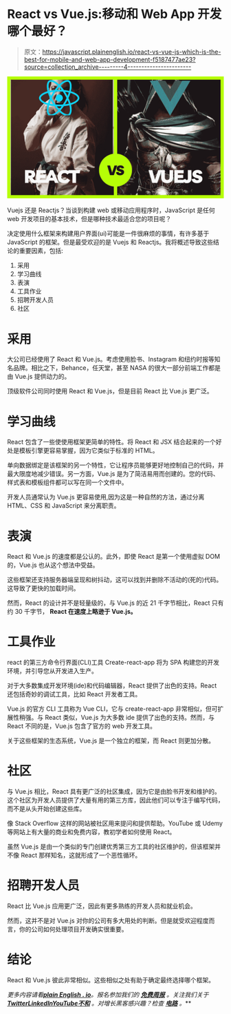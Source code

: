 # React vs Vue.js:移动和 Web App 开发哪个最好？

> 原文：<https://javascript.plainenglish.io/react-vs-vue-js-which-is-the-best-for-mobile-and-web-app-development-f5187477ae23?source=collection_archive---------4----------------------->

![](img/4cb542f41579a4d0acdf25fcc6c8ab37.png)

Vuejs 还是 Reactjs？当谈到构建 web 或移动应用程序时，JavaScript 是任何 web 开发项目的基本技术，但是哪种技术最适合您的项目呢？

决定使用什么框架来构建用户界面(ui)可能是一件很麻烦的事情，有许多基于 JavaScript 的框架。但是最受欢迎的是 Vuejs 和 Reactjs。我将概述导致这些结论的重要因素，包括:

1.  采用
2.  学习曲线
3.  表演
4.  工具作业
5.  招聘开发人员
6.  社区

# 采用

大公司已经使用了 React 和 Vue.js。考虑使用脸书、Instagram 和纽约时报等知名品牌。相比之下，Behance，任天堂，甚至 NASA 的很大一部分前端工作都是由 Vue.js 提供动力的。

顶级软件公司同时使用 React 和 Vue.js，但是目前 React 比 Vue.js 更广泛。

# 学习曲线

React 包含了一些使使用框架更简单的特性。将 React 和 JSX 结合起来的一个好处是模板引擎更容易掌握，因为它类似于标准的 HTML。

单向数据绑定是该框架的另一个特性，它让程序员能够更好地控制自己的代码，并最大限度地减少错误。另一方面，Vue.js 是为了简洁易用而创建的。您的代码、样式表和模板组件都可以写在同一个文件中。

开发人员通常认为 Vue.js 更容易使用,因为这是一种自然的方法，通过分离 HTML、CSS 和 JavaScript 来分离职责。

# 表演

React 和 Vue.js 的速度都是公认的。此外，即使 React 是第一个使用虚拟 DOM 的，Vue.js 也从这个想法中受益。

这些框架还支持服务器端呈现和树抖动，这可以找到并删除不活动的(死的)代码。这导致了更快的加载时间。

然而，React 的设计并不是轻量级的，与 Vue.js 的近 21 千字节相比，React 只有约 30 千字节， **React 在速度上略逊于 Vue.js。**

# 工具作业

react 的第三方命令行界面(CLI)工具 Create-react-app 将为 SPA 构建您的开发环境，并引导您从开发进入生产。

对于大多数集成开发环境(ide)和代码编辑器，React 提供了出色的支持。React 还包括奇妙的调试工具，比如 React 开发者工具。

Vue.js 的官方 CLI 工具称为 Vue CLI，它与 create-react-app 非常相似，但可扩展性稍强。与 React 类似，Vue.js 为大多数 ide 提供了出色的支持。然而，与 React 不同的是，Vue.js 包含了官方的 web 开发工具。

关于这些框架的生态系统，Vue.js 是一个独立的框架，而 React 则更加分散。

# 社区

与 Vue.js 相比，React 具有更广泛的社区集成，因为它是由脸书开发和维护的。这个社区为开发人员提供了大量有用的第三方库，因此他们可以专注于编写代码，而不是从头开始创建这些库。

像 Stack Overflow 这样的网站被社区用来提问和提供帮助。YouTube 或 Udemy 等网站上有大量的商业和免费内容，教初学者如何使用 React。

虽然 Vue.js 是由一个类似的专门创建优秀第三方工具的社区维护的，但该框架并不像 React 那样知名，这就形成了一个恶性循环。

# 招聘开发人员

React 比 Vue.js 应用更广泛，因此有更多熟练的开发人员和就业机会。

然而，这并不是对 Vue.js 对你的公司有多大用处的判断。但是就受欢迎程度而言，你的公司如何处理项目开发确实很重要。

# 结论

React 和 Vue.js 彼此非常相似。这些相似之处有助于确定最终选择哪个框架。

*更多内容请看*[***plain English . io***](https://plainenglish.io/)*。报名参加我们的* [***免费周报***](http://newsletter.plainenglish.io/) *。关注我们关于*[***Twitter***](https://twitter.com/inPlainEngHQ)[***LinkedIn***](https://www.linkedin.com/company/inplainenglish/)*[***YouTube***](https://www.youtube.com/channel/UCtipWUghju290NWcn8jhyAw)*[***不和***](https://discord.gg/GtDtUAvyhW) *。对增长黑客感兴趣？检查* [***电路***](https://circuit.ooo/) *。***